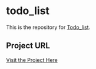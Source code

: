 # todo_list

This is the repository for [Todo_list](#).

## Project URL
[Visit the Project Here](https://github.com/21b1num2752/todo_list/blob/main/README.md)
